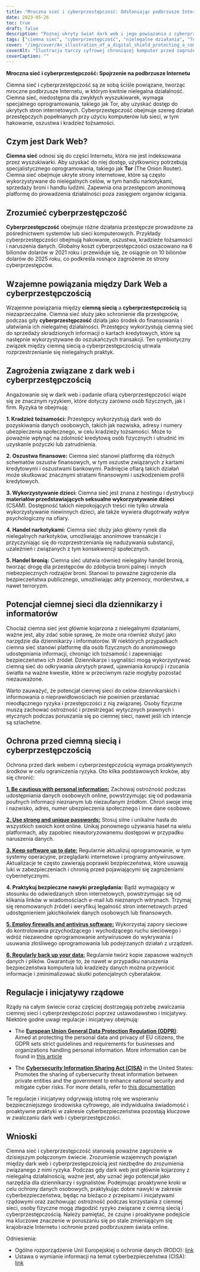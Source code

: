```yaml
---
title: "Mroczna sieć i cyberprzestępczość: Odsłaniając podbrzusze Internetu"
date: 2023-05-26
toc: true
draft: false
description: "Poznaj ukryty świat dark web i jego powiązania z cyberprzestępczością, jednocześnie odkrywając jego dwoistą naturę i potencjał dla dziennikarstwa i whistleblowingu."
tags: ["ciemna sieć", "cyberprzestępczość", "nielegalne działania", "Tor", "hakowanie", "oszustwo", "kradzież tożsamości", "dziennikarstwo", "whistleblowing", "bezpieczeństwo online", "dane osobowe", "naruszenia danych", "prywatność online", "regulacje rządowe", "cyberbezpieczeństwo", "zapobieganie przestępczości", "anonimowe przeglądanie", "anonimowość online", "zagrożenia online", "bezpieczeństwo cyfrowe"]
cover: "/img/cover/An_illustration_of_a_digital_shield_protecting_a_computer.png"
coverAlt: "Ilustracja tarczy cyfrowej chroniącej komputer przed zagrożeniami dark web i cyberprzestępczością."
coverCaption: ""
---
```


**Mroczna sieć i cyberprzestępczość: Spojrzenie na podbrzusze Internetu**

Ciemna sieć i cyberprzestępczość są ze sobą ściśle powiązane, tworząc mroczne podbrzusze Internetu, w którym kwitnie nielegalna działalność. Ciemna sieć, niedostępna dla zwykłych wyszukiwarek, wymaga specjalnego oprogramowania, takiego jak Tor, aby uzyskać dostęp do ukrytych stron internetowych. Cyberprzestępczość obejmuje szereg działań przestępczych popełnianych przy użyciu komputerów lub sieci, w tym hakowanie, oszustwa i kradzież tożsamości.

## Czym jest Dark Web?

**Ciemna sieć** odnosi się do części Internetu, która nie jest indeksowana przez wyszukiwarki. Aby uzyskać do niej dostęp, użytkownicy potrzebują specjalistycznego oprogramowania, takiego jak **Tor** (The Onion Router). Ciemna sieć obejmuje ukryte strony internetowe, które są często wykorzystywane do nielegalnych celów, w tym handlu narkotykami, sprzedaży broni i handlu ludźmi. Zapewnia ona przestępcom anonimową platformę do prowadzenia działalności poza zasięgiem organów ścigania.

## Zrozumieć cyberprzestępczość

**Cyberprzestępczość** obejmuje różne działania przestępcze prowadzone za pośrednictwem systemów lub sieci komputerowych. Przykłady cyberprzestępczości obejmują hakowanie, oszustwa, kradzieże tożsamości i naruszenia danych. Globalny koszt cyberprzestępczości oszacowano na 6 bilionów dolarów w 2021 roku i przewiduje się, że osiągnie on 10 bilionów dolarów do 2025 roku, co podkreśla rosnące zagrożenie ze strony cyberprzestępców.

## Wzajemne powiązania między Dark Web a cyberprzestępczością

Wzajemne powiązania między **ciemną siecią** a **cyberprzestępczością** są niezaprzeczalne. Ciemna sieć służy jako schronienie dla przestępców, podczas gdy **cyberprzestępczość** działa jako środek do finansowania i ułatwiania ich nielegalnej działalności. Przestępcy wykorzystują ciemną sieć do sprzedaży skradzionych informacji o kartach kredytowych, które są następnie wykorzystywane do oszukańczych transakcji. Ten symbiotyczny związek między ciemną siecią a cyberprzestępczością utrwala rozprzestrzenianie się nielegalnych praktyk.

## Zagrożenia związane z dark web i cyberprzestępczością

Angażowanie się w dark web i padanie ofiarą cyberprzestępczości wiąże się ze znacznym ryzykiem, które dotyczy zarówno osób fizycznych, jak i firm. Ryzyka te obejmują:

**1. Kradzież tożsamości:** Przestępcy wykorzystują dark web do pozyskiwania danych osobowych, takich jak nazwiska, adresy i numery ubezpieczenia społecznego, w celu kradzieży tożsamości. Może to poważnie wpłynąć na zdolność kredytową osób fizycznych i utrudnić im uzyskanie pożyczki lub zatrudnienia.

**2. Oszustwa finansowe:** Ciemna sieć stanowi platformę dla różnych schematów oszustw finansowych, w tym oszustw związanych z kartami kredytowymi i oszustwami bankowymi. Padnięcie ofiarą takich działań może skutkować znacznymi stratami finansowymi i uszkodzeniem profili kredytowych.

**3. Wykorzystywanie dzieci:** Ciemna sieć jest znana z hostingu i dystrybucji **materiałów przedstawiających seksualne wykorzystywanie dzieci** (CSAM). Dostępność takich niepokojących treści nie tylko utrwala wykorzystywanie niewinnych dzieci, ale także wywiera długotrwały wpływ psychologiczny na ofiary.

**4. Handel narkotykami:** Ciemna sieć służy jako główny rynek dla nielegalnych narkotyków, umożliwiając anonimowe transakcje i przyczyniając się do rozprzestrzeniania się nadużywania substancji, uzależnień i związanych z tym konsekwencji społecznych.

**5. Handel bronią:** Ciemna sieć ułatwia również nielegalny handel bronią, tworząc drogę dla przestępców do zdobycia broni palnej i innych niebezpiecznych rodzajów broni. Stanowi to poważne zagrożenie dla bezpieczeństwa publicznego, umożliwiając akty przemocy, morderstwa, a nawet terroryzm.

## Potencjał ciemnej sieci dla dziennikarzy i informatorów

Chociaż ciemna sieć jest głównie kojarzona z nielegalnymi działaniami, ważne jest, aby zdać sobie sprawę, że może ona również służyć jako narzędzie dla dziennikarzy i informatorów. W niektórych przypadkach ciemna sieć stanowi platformę dla osób fizycznych do anonimowego udostępniania informacji, chroniąc ich tożsamość i zapewniając bezpieczeństwo ich źródeł. Dziennikarze i sygnaliści mogą wykorzystywać ciemną sieć do odkrywania ukrytych prawd, ujawniania korupcji i rzucania światła na ważne kwestie, które w przeciwnym razie mogłyby pozostać niezauważone.

Warto zauważyć, że potencjał ciemnej sieci do celów dziennikarskich i informowania o nieprawidłowościach nie powinien przesłaniać nieodłącznego ryzyka i przestępczości z nią związanej. Osoby fizyczne muszą zachować ostrożność i przestrzegać wytycznych prawnych i etycznych podczas poruszania się po ciemnej sieci, nawet jeśli ich intencje są szlachetne.

## Ochrona przed ciemną siecią i cyberprzestępczością

Ochrona przed dark webem i cyberprzestępczością wymaga proaktywnych środków w celu ograniczenia ryzyka. Oto kilka podstawowych kroków, aby się chronić:

[**1. Be cautious with personal information:**](https://simeononsecurity.ch/articles/removing-your-exposed-private-information-from-data-brokers/) Zachowaj ostrożność podczas udostępniania danych osobowych online, powstrzymując się od podawania poufnych informacji nieznanym lub niezaufanym źródłom. Chroń swoje imię i nazwisko, adres, numer ubezpieczenia społecznego i inne dane osobowe.

[**2. Use strong and unique passwords:**](https://simeononsecurity.ch/articles/how-to-create-strong-passwords/) Stosuj silne i unikalne hasła do wszystkich swoich kont online. Unikaj ponownego używania haseł na wielu platformach, aby zapobiec nieautoryzowanemu dostępowi w przypadku naruszenia danych.

[**3. Keep software up to date:**](https://simeononsecurity.ch/articles/best-practices-for-installing-security-patches-on-windows/) Regularnie aktualizuj oprogramowanie, w tym systemy operacyjne, przeglądarki internetowe i programy antywirusowe. Aktualizacje te często zawierają poprawki bezpieczeństwa, które usuwają luki w zabezpieczeniach i chronią przed pojawiającymi się zagrożeniami cybernetycznymi.

**4. Praktykuj bezpieczne nawyki przeglądania:** Bądź wymagający w stosunku do odwiedzanych stron internetowych, powstrzymując się od klikania linków w wiadomościach e-mail lub nieznanych witrynach. Trzymaj się renomowanych źródeł i weryfikuj legalność stron internetowych przed udostępnieniem jakichkolwiek danych osobowych lub finansowych.

[**5. Employ firewalls and antivirus software:**](https://simeononsecurity.ch/recommendations/anti-virus/) Wykorzystaj zapory sieciowe do kontrolowania przychodzącego i wychodzącego ruchu sieciowego i wdróż niezawodne oprogramowanie antywirusowe do wykrywania i usuwania złośliwego oprogramowania lub podejrzanych działań z urządzeń.

[**6. Regularly back up your data:**](https://simeononsecurity.ch/articles/what-is-the-3-2-1-backup-rule-and-why-you-should-use-it/) Regularnie twórz kopie zapasowe ważnych danych i plików. Gwarantuje to, że nawet w przypadku naruszenia bezpieczeństwa komputera lub kradzieży danych można przywrócić informacje i zminimalizować skutki potencjalnych cyberataków.

## Regulacje i inicjatywy rządowe

Rządy na całym świecie coraz częściej dostrzegają potrzebę zwalczania ciemnej sieci i cyberprzestępczości poprzez ustawodawstwo i inicjatywy. Niektóre godne uwagi regulacje i inicjatywy obejmują:

- The [**European Union General Data Protection Regulation (GDPR)**](https://gdpr.eu/): Aimed at protecting the personal data and privacy of EU citizens, the GDPR sets strict guidelines and requirements for businesses and organizations handling personal information. More information can be found in [this article](https://gdpr.eu/)

- The [**Cybersecurity Information Sharing Act (CISA)**](https://www.congress.gov/bill/114th-congress/senate-bill/754) in the United States: Promotes the sharing of cybersecurity threat information between private entities and the government to enhance national security and mitigate cyber risks. For more details, refer to [this documentation](https://www.congress.gov/bill/114th-congress/senate-bill/754)

Te regulacje i inicjatywy odgrywają istotną rolę we wspieraniu bezpieczniejszego środowiska cyfrowego, ale indywidualna świadomość i proaktywne praktyki w zakresie cyberbezpieczeństwa pozostają kluczowe w zwalczaniu dark web i cyberprzestępczości.

## Wnioski

Ciemna sieć i cyberprzestępczość stanowią poważne zagrożenie w dzisiejszym połączonym świecie. Zrozumienie wzajemnych powiązań między dark web i cyberprzestępczością jest niezbędne do zrozumienia związanego z nimi ryzyka. Podczas gdy dark web jest głównie kojarzony z nielegalną działalnością, ważne jest, aby uznać jego potencjał jako narzędzia dla dziennikarzy i sygnalistów. Podejmując proaktywne kroki w celu ochrony danych osobowych, praktykując dobre nawyki w zakresie cyberbezpieczeństwa, będąc na bieżąco z przepisami i inicjatywami rządowymi oraz zachowując ostrożność podczas korzystania z ciemnej sieci, osoby fizyczne mogą złagodzić ryzyko związane z ciemną siecią i cyberprzestępczością. Należy pamiętać, że czujne i proaktywne podejście ma kluczowe znaczenie w poruszaniu się po stale zmieniającym się krajobrazie Internetu i ochronie przed podbrzuszem świata online.

Odniesienia:

- Ogólne rozporządzenie Unii Europejskiej o ochronie danych (RODO): [link](https://gdpr.eu/)
- Ustawa o wymianie informacji na temat cyberbezpieczeństwa (CISA): [link](https://www.congress.gov/bill/114th-congress/senate-bill/754)
